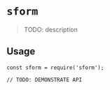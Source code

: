 # `sform`

> TODO: description

## Usage

```
const sform = require('sform');

// TODO: DEMONSTRATE API
```
